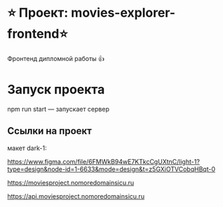 # ⭐ Проект: movies-explorer-frontend⭐
Фронтенд дипломной работы  👍

# Запуск проекта

npm run start — запускает сервер

## Ссылки на проект

макет dark-1: 

https://www.figma.com/file/6FMWkB94wE7KTkcCgUXtnC/light-1?type=design&node-id=1-6633&mode=design&t=z5GXiOTVCobqHBqt-0


https://moviesproject.nomoredomainsicu.ru

https://api.moviesproject.nomoredomainsicu.ru

